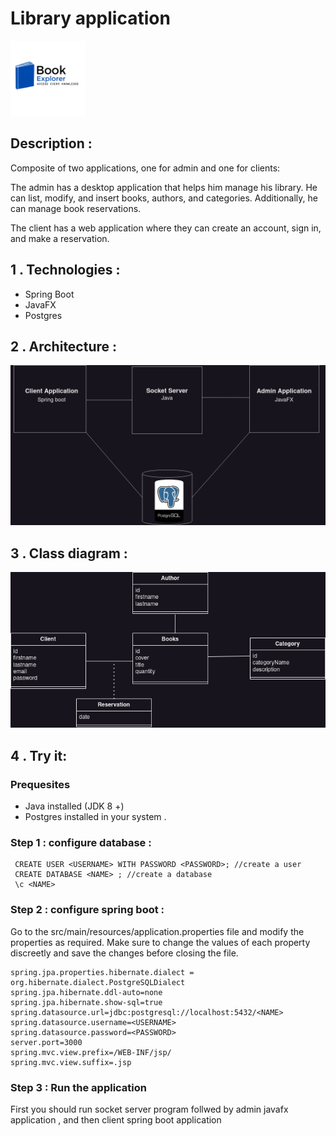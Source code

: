 # Library application
<img width="120px" src="assets/logo-app-bg.png">

## Description : 
Composite of two applications, one for admin and one for clients:

The admin has a desktop application that helps him manage his library. He can list, modify, and insert books, authors, and categories. Additionally, he can manage book reservations.

The client has a web application where they can create an account, sign in, and make a reservation.
## 1 . Technologies : 
 - Spring Boot
 - JavaFX
 - Postgres 
## 2 . Architecture : 
   <img width="700px" src="assets/project-diagram.png"> <br/>

## 3 . Class diagram :

<img width="700px" src="assets/class diagram.png"> <br/>

## 4 . Try it: 
 ### Prequesites
 - Java installed (JDK 8 +)
 - Postgres installed in your system .
 ### Step 1 : configure database :  
```
 CREATE USER <USERNAME> WITH PASSWORD <PASSWORD>; //create a user
 CREATE DATABASE <NAME> ; //create a database
 \c <NAME> 
```
 ### Step 2 : configure spring boot : 
Go to the src/main/resources/application.properties file and modify the properties as required. Make sure to change the values of each property discreetly and save the changes before closing the file.
 ```
spring.jpa.properties.hibernate.dialect = org.hibernate.dialect.PostgreSQLDialect
spring.jpa.hibernate.ddl-auto=none
spring.jpa.hibernate.show-sql=true
spring.datasource.url=jdbc:postgresql://localhost:5432/<NAME>
spring.datasource.username=<USERNAME>
spring.datasource.password=<PASSWORD>
server.port=3000
spring.mvc.view.prefix=/WEB-INF/jsp/
spring.mvc.view.suffix=.jsp
```
 ### Step 3 : Run the application
First you should run socket server program follwed by admin javafx application , and then client spring boot application





